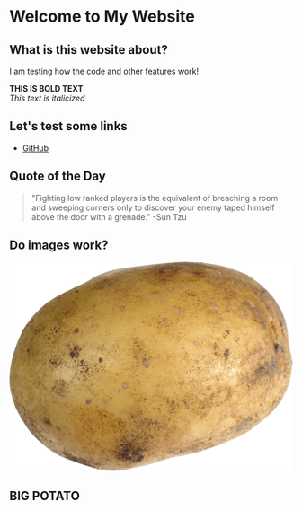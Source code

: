 # Welcome to My Website

## What is this website about?
I am testing how the code and other features work!

**THIS IS BOLD TEXT** <br>
_This text is italicized_

## Let's test some links
- [GitHub](https://github.com)

## Quote of the Day
> "Fighting low ranked players is the equivalent of breaching a room and sweeping corners only to discover your enemy taped himself above the door with a grenade."   -Sun Tzu

## Do images work?
![Potato](https://raw.githubusercontent.com/Eketus/Bundle-E/main/Transparent_potato.png
)
## **BIG POTATO**